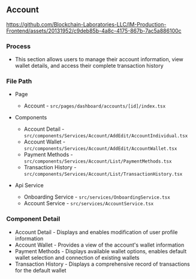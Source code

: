 ## Account


https://github.com/Blockchain-Laboratories-LLC/IM-Production-Frontend/assets/20131952/c9deb85b-4a8c-4175-867b-7ac5a886100c



### Process
- This section allows users to manage their account information, view wallet details, and access their complete transaction history

### File Path
- Page
  - Account - `src/pages/dashboard/accounts/[id]/index.tsx`
- Components
  - Account Detail - `src/components/Services/Account/AddEdit/AccountIndividual.tsx`
  - Account Wallet - `src/components/Services/Account/AddEdit/AccountWallet.tsx`
  - Payment Methods - `src/components/Services/Account/List/PaymentMethods.tsx`
  - Transaction History - `src/components/Services/Account/List/TransactionHistory.tsx`

- Api Service
  - Onboarding Service - `src/services/OnboardingService.tsx`
  - Account Service - `src/services/AccountService.tsx`

### Component Detail
  - Account Detail - Displays and enables modification of user profile information
  - Account Wallet - Provides a view of the account's wallet information
  - Payment Methods - Displays available wallet options, enables default wallet selection and connection of existing wallets
  - Transaction History - Displays a comprehensive record of transactions for the default wallet
